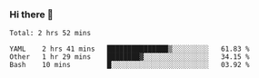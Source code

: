 ### Hi there 👋

<!--
**yeya24/yeya24** is a ✨ _special_ ✨ repository because its `README.md` (this file) appears on your GitHub profile.

Here are some ideas to get you started:

- 🔭 I’m currently working on ...
- 🌱 I’m currently learning ...
- 👯 I’m looking to collaborate on ...
- 🤔 I’m looking for help with ...
- 💬 Ask me about ...
- 📫 How to reach me: ...
- 😄 Pronouns: ...
- ⚡ Fun fact: ...
-->

<!--START_SECTION:waka-->
```text
Total: 2 hrs 52 mins

YAML    2 hrs 41 mins   ███████████████▒░░░░░░░░░   61.83 % 
Other   1 hr 29 mins    ████████▓░░░░░░░░░░░░░░░░   34.15 % 
Bash    10 mins         █░░░░░░░░░░░░░░░░░░░░░░░░   03.92 % 
```
<!--END_SECTION:waka-->
